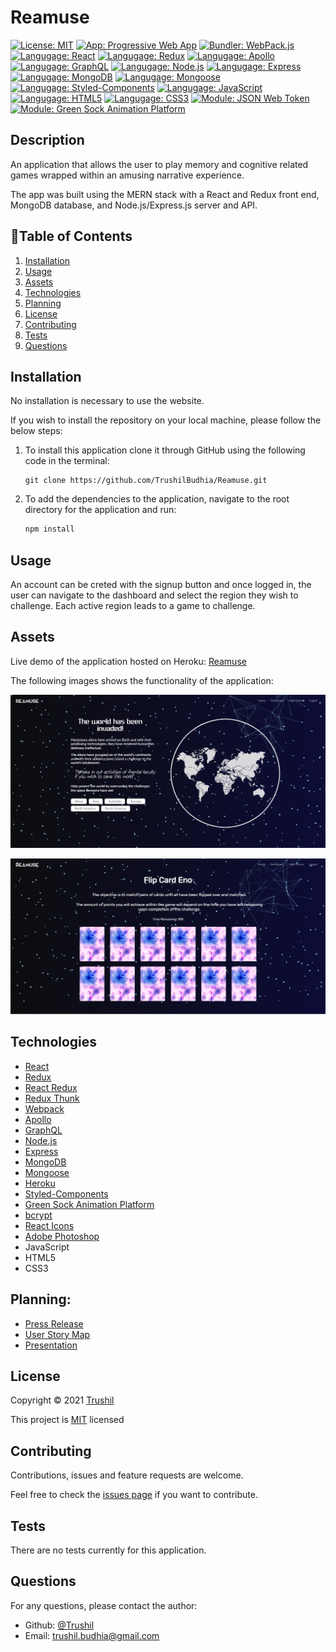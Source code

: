# Reamuse

[![License: MIT](https://img.shields.io/badge/License-MIT-green.svg)](https://opensource.org/licenses/MIT)
[![App: Progressive Web App](https://img.shields.io/badge/App-PWA-ff69b4.svg)](https://developer.mozilla.org/en-US/docs/Web/Progressive_web_apps)
[![Bundler: WebPack.js](https://img.shields.io/badge/Bundler-WebPack-blue.svg)](https://webpack.js.org/)
[![Langugage: React](https://img.shields.io/badge/Language-React-blueviolet.svg)](https://reactjs.org/)
[![Langugage: Redux](https://img.shields.io/badge/Language-Redux-ff69b4.svg)](https://redux.js.org/)
[![Langugage: Apollo](https://img.shields.io/badge/Language-Apollo-critical.svg)](https://www.apollographql.com/)
[![Langugage: GraphQL](https://img.shields.io/badge/Language-GraphQL-blueviolet.svg)](https://www.apollographql.com/)
[![Langugage: Node.js](https://img.shields.io/badge/Language-Nodejs-blue.svg)](https://nodejs.org/en/docs/)
[![Langugage: Express](https://img.shields.io/badge/Language-Express-orange.svg)](https://expressjs.com/)
[![Langugage: MongoDB](https://img.shields.io/badge/Language-MongoDB-green.svg)](https://www.mongodb.com/)
[![Langugage: Mongoose](https://img.shields.io/badge/Language-Mongoose-yellowgreen.svg)](https://mongoosejs.com/)
[![Langugage: Styled-Components](https://img.shields.io/badge/Language-StyledComponents-orange.svg)](https://styled-components.com/)
[![Langugage: JavaScript](https://img.shields.io/badge/Language-JavaScript-brightgreen.svg)](https://www.javascript.com/)
[![Langugage: HTML5](https://img.shields.io/badge/Language-HTML5-yellow.svg)](https://developer.mozilla.org/en-US/docs/Glossary/HTML5)
[![Langugage: CSS3](https://img.shields.io/badge/Language-CSS3-informational.svg)](https://developer.mozilla.org/en-US/docs/Web/CSS)
[![Module: JSON Web Token](https://img.shields.io/badge/Module-Jsonwebtoken-lightgrey.svg)](https://www.npmjs.com/package/jsonwebtoken)
[![Module: Green Sock Animation Platform](https://img.shields.io/badge/Module-GSAP-ff69b4.svg)](https://www.npmjs.com/package/gsap)

## Description

An application that allows the user to play memory and cognitive related games wrapped within an amusing narrative experience.

The app was built using the MERN stack with a React and Redux front end, MongoDB database, and Node.js/Express.js server and API.

## 📖Table of Contents
1. [Installation](#installation)
2. [Usage](#usage)
3. [Assets](#assets)
4. [Technologies](#technologies)
5. [Planning](#planning)
6. [License](#license)
7. [Contributing](#contributing)
8. [Tests](#tests)
9. [Questions](#questions)

## Installation
No installation is necessary to use the website.

If you wish to install the repository on your local machine, please follow the below steps:
1. To install this application clone it through GitHub using the following code in the terminal: 
    ``` 
    git clone https://github.com/TrushilBudhia/Reamuse.git
    ```
2. To add the dependencies to the application, navigate to the root directory for the application and run:
    ```js
    npm install
    ```

## Usage
An account can be creted with the signup button and once logged in, the user can navigate to the dashboard and select the region they wish to challenge. Each active region leads to a game to challenge. 

## Assets
Live demo of the application hosted on Heroku: [Reamuse](https://reamuse.herokuapp.com/)

The following images shows the functionality of the application: 

![Reamuse image of Dashboard page.](./assets/images/Reamuse-Preview-1.png)

![Reamuse image of Flip Card Eno Game.](./assets/images/Reamuse-Preview-2.png)

## Technologies
- [React](https://reactjs.org/)
- [Redux](https://redux.js.org/)
- [React Redux](https://react-redux.js.org/)
- [Redux Thunk](https://www.npmjs.com/package/redux-thunk)
- [Webpack](https://webpack.js.org/)
- [Apollo](https://www.apollographql.com/)
- [GraphQL](https://www.apollographql.com/)
- [Node.js](https://nodejs.org/en/docs/)
- [Express](https://expressjs.com/)
- [MongoDB](https://www.mongodb.com/)
- [Mongoose](https://mongoosejs.com/)
- [Heroku](https://www.heroku.com/)
- [Styled-Components](https://styled-components.com/)
- [Green Sock Animation Platform](https://www.npmjs.com/package/gsap)
- [bcrypt](https://www.npmjs.com/package/bcrypt)
- [React Icons](https://react-icons.github.io/react-icons/)
- [Adobe Photoshop](https://www.adobe.com/au/products/photoshop.html)
- JavaScript
- HTML5
- CSS3

## Planning:
- [Press Release](https://docs.google.com/document/d/1Rk1Vg9bSStk0ZIkwXMS2bSKIGsuYLbc2/edit?usp=sharing&ouid=102759392178489523884&rtpof=true&sd=true)
- [User Story Map](https://drive.google.com/file/d/1_YZGxgU9yf7jjZlOCQzbYXwnxwtUzOl5/view?usp=sharing)
- [Presentation](https://docs.google.com/presentation/d/1_T9ApZt909GunGRKBthmDyw1E8L-_h85j8yWbtGdIUI/edit?usp=sharing)

## License
Copyright © 2021 [Trushil](https://github.com/TrushilBudhia)

This project is [MIT](./LICENSE) licensed

## Contributing
Contributions, issues and feature requests are welcome.

Feel free to check the [issues page](https://github.com/TrushilBudhia/Reamuse/issues) if you want to contribute.

## Tests
There are no tests currently for this application.

## Questions
For any questions, please contact the author:

- Github: [@Trushil](https://github.com/TrushilBudhia)
- Email: trushil.budhia@gmail.com



